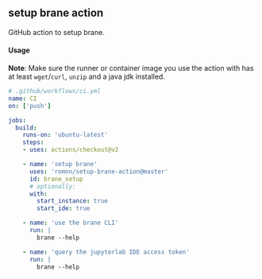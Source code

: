 ## setup brane action

GitHub action to setup brane.

#### Usage

**Note**: Make sure the runner or container image you use the action with has at least `wget`/`curl`, `unzip` and a java jdk installed.

```yaml
# .github/workflows/ci.yml
name: CI
on: ['push']

jobs:
  build:
    runs-on: 'ubuntu-latest'
    steps:
    - uses: actions/checkout@v2

    - name: 'setup brane'
      uses: 'romnn/setup-brane-action@master'
      id: brane_setup
      # optionally:
      with:
        start_instance: true
        start_ide: true

    - name: 'use the brane CLI'
      run: |
        brane --help

    - name: 'query the jupyterlab IDE access token'
      run: |
        brane --help
```

